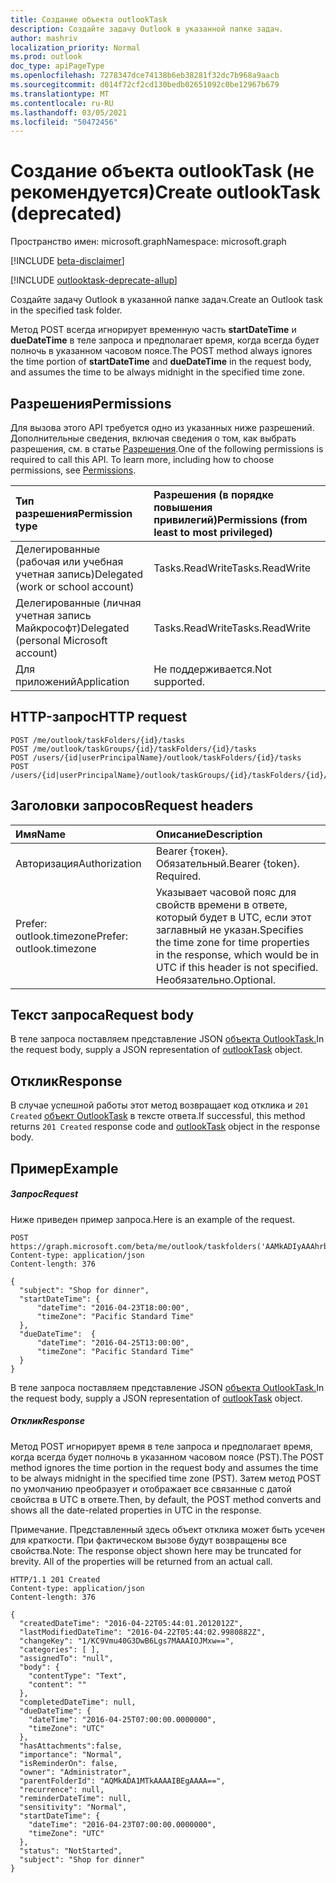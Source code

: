 ```yaml
---
title: Создание объекта outlookTask
description: Создайте задачу Outlook в указанной папке задач.
author: mashriv
localization_priority: Normal
ms.prod: outlook
doc_type: apiPageType
ms.openlocfilehash: 7278347dce74138b6eb38281f32dc7b968a9aacb
ms.sourcegitcommit: d014f72cf2cd130bedb02651092c0be12967b679
ms.translationtype: MT
ms.contentlocale: ru-RU
ms.lasthandoff: 03/05/2021
ms.locfileid: "50472456"
---
```

# <a name="create-outlooktask-deprecated"></a><span data-ttu-id="aaebc-103">Создание объекта outlookTask (не рекомендуется)</span><span class="sxs-lookup"><span data-stu-id="aaebc-103">Create outlookTask (deprecated)</span></span>

<span data-ttu-id="aaebc-104">Пространство имен: microsoft.graph</span><span class="sxs-lookup"><span data-stu-id="aaebc-104">Namespace: microsoft.graph</span></span>

[!INCLUDE [beta-disclaimer](../../includes/beta-disclaimer.md)]

[!INCLUDE [outlooktask-deprecate-allup](../../includes/outlooktask-deprecate-allup.md)]


<span data-ttu-id="aaebc-105">Создайте задачу Outlook в указанной папке задач.</span><span class="sxs-lookup"><span data-stu-id="aaebc-105">Create an Outlook task in the specified task folder.</span></span>

<span data-ttu-id="aaebc-106">Метод POST всегда игнорирует временную часть **startDateTime** и **dueDateTime** в теле запроса и предполагает время, когда всегда будет полночь в указанном часовом поясе.</span><span class="sxs-lookup"><span data-stu-id="aaebc-106">The POST method always ignores the time portion of **startDateTime** and **dueDateTime** in the request body, and assumes the time to be always midnight in the specified time zone.</span></span>

## <a name="permissions"></a><span data-ttu-id="aaebc-107">Разрешения</span><span class="sxs-lookup"><span data-stu-id="aaebc-107">Permissions</span></span>
<span data-ttu-id="aaebc-p101">Для вызова этого API требуется одно из указанных ниже разрешений. Дополнительные сведения, включая сведения о том, как выбрать разрешения, см. в статье [Разрешения](/graph/permissions-reference).</span><span class="sxs-lookup"><span data-stu-id="aaebc-p101">One of the following permissions is required to call this API. To learn more, including how to choose permissions, see [Permissions](/graph/permissions-reference).</span></span>

|<span data-ttu-id="aaebc-110">Тип разрешения</span><span class="sxs-lookup"><span data-stu-id="aaebc-110">Permission type</span></span>      | <span data-ttu-id="aaebc-111">Разрешения (в порядке повышения привилегий)</span><span class="sxs-lookup"><span data-stu-id="aaebc-111">Permissions (from least to most privileged)</span></span>              |
|:--------------------|:---------------------------------------------------------|
|<span data-ttu-id="aaebc-112">Делегированные (рабочая или учебная учетная запись)</span><span class="sxs-lookup"><span data-stu-id="aaebc-112">Delegated (work or school account)</span></span> | <span data-ttu-id="aaebc-113">Tasks.ReadWrite</span><span class="sxs-lookup"><span data-stu-id="aaebc-113">Tasks.ReadWrite</span></span>    |
|<span data-ttu-id="aaebc-114">Делегированные (личная учетная запись Майкрософт)</span><span class="sxs-lookup"><span data-stu-id="aaebc-114">Delegated (personal Microsoft account)</span></span> | <span data-ttu-id="aaebc-115">Tasks.ReadWrite</span><span class="sxs-lookup"><span data-stu-id="aaebc-115">Tasks.ReadWrite</span></span>    |
|<span data-ttu-id="aaebc-116">Для приложений</span><span class="sxs-lookup"><span data-stu-id="aaebc-116">Application</span></span> | <span data-ttu-id="aaebc-117">Не поддерживается.</span><span class="sxs-lookup"><span data-stu-id="aaebc-117">Not supported.</span></span> |

## <a name="http-request"></a><span data-ttu-id="aaebc-118">HTTP-запрос</span><span class="sxs-lookup"><span data-stu-id="aaebc-118">HTTP request</span></span>
<!-- { "blockType": "ignored" } -->
```http
POST /me/outlook/taskFolders/{id}/tasks
POST /me/outlook/taskGroups/{id}/taskFolders/{id}/tasks
POST /users/{id|userPrincipalName}/outlook/taskFolders/{id}/tasks
POST /users/{id|userPrincipalName}/outlook/taskGroups/{id}/taskFolders/{id}/tasks
```
## <a name="request-headers"></a><span data-ttu-id="aaebc-119">Заголовки запросов</span><span class="sxs-lookup"><span data-stu-id="aaebc-119">Request headers</span></span>
| <span data-ttu-id="aaebc-120">Имя</span><span class="sxs-lookup"><span data-stu-id="aaebc-120">Name</span></span>       | <span data-ttu-id="aaebc-121">Описание</span><span class="sxs-lookup"><span data-stu-id="aaebc-121">Description</span></span>|
|:---------------|:----------|
| <span data-ttu-id="aaebc-122">Авторизация</span><span class="sxs-lookup"><span data-stu-id="aaebc-122">Authorization</span></span>  | <span data-ttu-id="aaebc-p102">Bearer {токен}. Обязательный.</span><span class="sxs-lookup"><span data-stu-id="aaebc-p102">Bearer {token}. Required.</span></span> |
| <span data-ttu-id="aaebc-125">Prefer: outlook.timezone</span><span class="sxs-lookup"><span data-stu-id="aaebc-125">Prefer: outlook.timezone</span></span> | <span data-ttu-id="aaebc-126">Указывает часовой пояс для свойств времени в ответе, который будет в UTC, если этот заглавный не указан.</span><span class="sxs-lookup"><span data-stu-id="aaebc-126">Specifies the time zone for time properties in the response, which would be in UTC if this header is not specified.</span></span> <span data-ttu-id="aaebc-127">Необязательно.</span><span class="sxs-lookup"><span data-stu-id="aaebc-127">Optional.</span></span>|

## <a name="request-body"></a><span data-ttu-id="aaebc-128">Текст запроса</span><span class="sxs-lookup"><span data-stu-id="aaebc-128">Request body</span></span>
<span data-ttu-id="aaebc-129">В теле запроса поставляем представление JSON [объекта OutlookTask.](../resources/outlooktask.md)</span><span class="sxs-lookup"><span data-stu-id="aaebc-129">In the request body, supply a JSON representation of [outlookTask](../resources/outlooktask.md) object.</span></span>

## <a name="response"></a><span data-ttu-id="aaebc-130">Отклик</span><span class="sxs-lookup"><span data-stu-id="aaebc-130">Response</span></span>

<span data-ttu-id="aaebc-131">В случае успешной работы этот метод возвращает код отклика и `201 Created` [объект OutlookTask](../resources/outlooktask.md) в тексте ответа.</span><span class="sxs-lookup"><span data-stu-id="aaebc-131">If successful, this method returns `201 Created` response code and [outlookTask](../resources/outlooktask.md) object in the response body.</span></span>

## <a name="example"></a><span data-ttu-id="aaebc-132">Пример</span><span class="sxs-lookup"><span data-stu-id="aaebc-132">Example</span></span>
##### <a name="request"></a><span data-ttu-id="aaebc-133">Запрос</span><span class="sxs-lookup"><span data-stu-id="aaebc-133">Request</span></span>
<span data-ttu-id="aaebc-134">Ниже приведен пример запроса.</span><span class="sxs-lookup"><span data-stu-id="aaebc-134">Here is an example of the request.</span></span>
<!-- {
  "blockType": "request",
  "name": "create_outlooktask_from_outlooktaskfolder"
}-->
```http
POST https://graph.microsoft.com/beta/me/outlook/taskfolders('AAMkADIyAAAhrbPXAAA=')/tasks
Content-type: application/json
Content-length: 376

{
  "subject": "Shop for dinner",
  "startDateTime": {
      "dateTime": "2016-04-23T18:00:00",
      "timeZone": "Pacific Standard Time"
  },
  "dueDateTime":  {
      "dateTime": "2016-04-25T13:00:00",
      "timeZone": "Pacific Standard Time"
  }
}
```
<span data-ttu-id="aaebc-135">В теле запроса поставляем представление JSON [объекта OutlookTask.](../resources/outlooktask.md)</span><span class="sxs-lookup"><span data-stu-id="aaebc-135">In the request body, supply a JSON representation of [outlookTask](../resources/outlooktask.md) object.</span></span>
##### <a name="response"></a><span data-ttu-id="aaebc-136">Отклик</span><span class="sxs-lookup"><span data-stu-id="aaebc-136">Response</span></span>
<span data-ttu-id="aaebc-137">Метод POST игнорирует время в теле запроса и предполагает время, когда всегда будет полночь в указанном часовом поясе (PST).</span><span class="sxs-lookup"><span data-stu-id="aaebc-137">The POST method ignores the time portion in the request body and assumes the time to be always midnight in the specified time zone (PST).</span></span> <span data-ttu-id="aaebc-138">Затем метод POST по умолчанию преобразует и отображает все связанные с датой свойства в UTC в ответе.</span><span class="sxs-lookup"><span data-stu-id="aaebc-138">Then, by default, the POST method converts and shows all the date-related properties in UTC in the response.</span></span>

<span data-ttu-id="aaebc-p105">Примечание. Представленный здесь объект отклика может быть усечен для краткости. При фактическом вызове будут возвращены все свойства.</span><span class="sxs-lookup"><span data-stu-id="aaebc-p105">Note: The response object shown here may be truncated for brevity. All of the properties will be returned from an actual call.</span></span>
<!-- {
  "blockType": "response",
  "truncated": true,
  "@odata.type": "microsoft.graph.outlookTask"
} -->
```http
HTTP/1.1 201 Created
Content-type: application/json
Content-length: 376

{
  "createdDateTime": "2016-04-22T05:44:01.2012012Z",
  "lastModifiedDateTime": "2016-04-22T05:44:02.9980882Z",
  "changeKey": "1/KC9Vmu40G3DwB6Lgs7MAAAIOJMxw==",
  "categories": [ ],
  "assignedTo": "null",
  "body": {
    "contentType": "Text",
    "content": ""
  },
  "completedDateTime": null,
  "dueDateTime": {
    "dateTime": "2016-04-25T07:00:00.0000000",
    "timeZone": "UTC"
  },
  "hasAttachments":false,
  "importance": "Normal",
  "isReminderOn": false,
  "owner": "Administrator",
  "parentFolderId": "AQMkADA1MTkAAAAIBEgAAAA==",
  "recurrence": null,
  "reminderDateTime": null,
  "sensitivity": "Normal",
  "startDateTime": {
    "dateTime": "2016-04-23T07:00:00.0000000",
    "timeZone": "UTC"
  },
  "status": "NotStarted",
  "subject": "Shop for dinner"
}
```

<!-- uuid: 8fcb5dbc-d5aa-4681-8e31-b001d5168d79
2015-10-25 14:57:30 UTC -->
<!--
{
  "type": "#page.annotation",
  "description": "Create outlookTask",
  "keywords": "",
  "section": "documentation",
  "tocPath": "",
  "suppressions": []
}
-->


